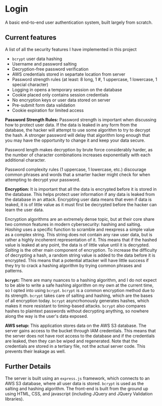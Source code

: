 # Login
A basic end-to-end user authentication system, built largely from scratch.

## Current features
A list of all the security features I have implemented in this project
* `bcrypt` user data hashing
* Username and password salting
* Decryption-free password verification
* AWS credentials stored in separtate location from server
* Password strength rules (at least: 8 long, 1 #, 1 uppercase, 1 lowercase, 1 special character)
* Logging in opens a temporary session on the database
* Cookie placed only contains session credentials
* No encryption keys or user data stored on server
* Pre-submit form data validation
* Cookie expiration for limited access


**Password Strength Rules:**
Password strength is important when discussing how to protect user data. If the data is leaked in any form from the database, the hacker will attempt to use some algorithm to try to decrypt the hash. A stronger password will delay that algorithm long enough that you may have the opportunity to change it and keep your data secure.

Password length makes decryption by brute force considerably harder, as the number of character combinations increases exponentially with each additional character. 

Password complexity rules (1 uppercase, 1 lowercase, etc.) discourage common phrases and words that a smarter hacker might check for when attempting to decrypt your password.

**Encryption:**
It is important that all the data is encrypted before it is stored in the database. This helps protect user information if any data is leaked from the database in an attack. Encrypting user data means that even if data is leaked, it is of little value as it must first be decrypted before the hacker can learn the user data.

Encryption algorithms are an extremely dense topic, but at their core share two common features in modern cybersecurity: hashing and salting. _Hashing_ uses a specific function to scramble and reexpress a simple value as a complex string. This string does not contain any raw user data, but is rather a highly incoherent representation of it. This means that if the hashed value is leaked at any point, the data is of little value until it is decrypted. _Salting_ is the other main component of encryption. To increase the difficulty of decrypting a hash, a random string value is added to the data before it is encrypted. This means that a potential attacker will have little success if they try to crack a hashing algorithm by trying common phrases and patterns.

**`bcrypt`:**
There are many nuances to a hashing algorithm, and I do not expect to be able to write a safe hashing algorithm on my own at the current time, so I opted into using `bcrypt`.
`bcrypt` is a common encryption method due to its strength. `bcrypt` takes care of salting and hashing, which are the bases of all encryption today. `bcrypt` asyncrhonously generates hashes, which makes it more resistant to timing-based attacks. `bcrypt` also compares hashes to plaintext passwords without decrypting anything, so nowhere along the way is the user's data exposed.

**AWS setup:**
This application stores data on the AWS S3 database. The server gains access to the bucket through IAM credentials. This means that the server does not have root access to the database and if the credentials are leaked, then they can be wiped and regenerated. Note that the credentials are stored in a tertiary file, not the actual server code. This prevents their leakage as well.

## Further Details
The server is built using an `express.js` framework, which connects to an AWS S3 database, where all user data is stored. `bcrypt` is used as the salting and hashing algorithm. The front-end is built from the ground up using HTML, CSS, and javascript (including JQuery and JQuery Validation libraries). 
